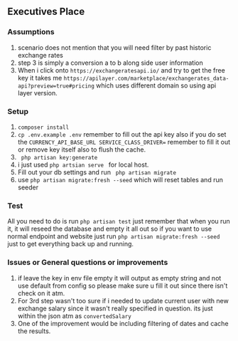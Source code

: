 ## Executives Place

### Assumptions
1. scenario does not mention that you will need filter by past historic exchange rates 
2. step 3 is simply a conversion a to b along side user information
3. When i click onto ```https://exchangeratesapi.io/``` and try to get the free key it takes me ```https://apilayer.com/marketplace/exchangerates_data-api?preview=true#pricing``` which uses different domain so using api layer version.

### Setup

1. ```composer install ``` 
2. ```cp .env.example .env``` remember to fill out the api key also if you do set the ```CURRENCY_API_BASE_URL
SERVICE_CLASS_DRIVER=``` remember to fill it out or remove key itself also to flush the cache. 
3. ``` php artisan key:generate```
4.  i just used ```php artsian serve ``` for local host.
5. Fill out your db settings and run ``` php artisan migrate```
6. use ```php artisan migrate:fresh --seed``` which will reset tables and run seeder

### Test

All you need to do is run ```php artisan test``` just remember that when you run it, it will reseed the database and empty it  all out so if you want to use normal endpoint and website just run ```php artisan migrate:fresh --seed``` just to get everything back up and running.

### Issues or General questions or improvements
1. if leave the key in env file empty it will output as empty string and not use default from config so please make sure u fill it out since there isn't check on it atm.
2. For 3rd step wasn't too sure if i needed to update current user with new exchange salary since it wasn't really specified in question. its just within the json atm as ```convertedSalary```
3. One of the improvement would be including filtering of dates and cache the results.

